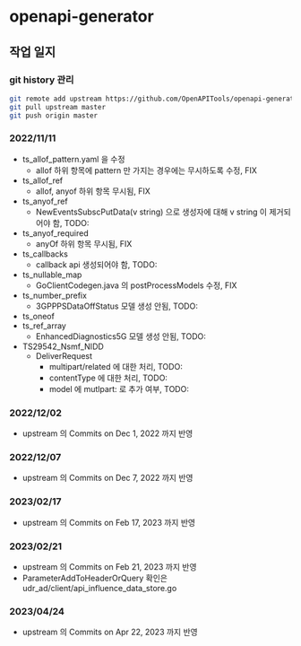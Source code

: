 # openapi-generator
## 작업 일지

### git history 관리

```sh
git remote add upstream https://github.com/OpenAPITools/openapi-generator
git pull upstream master
git push origin master
```

### 2022/11/11

- ts_allof_pattern.yaml 을 수정
  - allof 하위 항목에 pattern 만 가지는 경우에는 무시하도록 수정, FIX
- ts_allof_ref
  - allof, anyof 하위 항목 무시됨, FIX
- ts_anyof_ref
  - NewEventsSubscPutData(v string) 으로 생성자에 대해 v string 이 제거되어야 함, TODO:
- ts_anyof_required
  - anyOf 하위 항목 무시됨, FIX
- ts_callbacks
  - callback api 생성되어야 함, TODO:
- ts_nullable_map
  - GoClientCodegen.java 의 postProcessModels 수정, FIX
- ts_number_prefix
  - 3GPPPSDataOffStatus 모델 생성 안됨, TODO:
- ts_oneof
- ts_ref_array
  - EnhancedDiagnostics5G 모델 생성 안됨, TODO:
- TS29542_Nsmf_NIDD
  - DeliverRequest 
    - multipart/related 에 대한 처리, TODO:
    - contentType 에 대한 처리, TODO:
    - model 에 mutlpart: 로 추가 여부, TODO:

### 2022/12/02

- upstream 의 Commits on Dec 1, 2022 까지 반영

### 2022/12/07

- upstream 의 Commits on Dec 7, 2022 까지 반영

### 2023/02/17

- upstream 의 Commits on Feb 17, 2023 까지 반영

### 2023/02/21

- upstream 의 Commits on Feb 21, 2023 까지 반영
- ParameterAddToHeaderOrQuery 확인은 udr_ad/client/api_influence_data_store.go

### 2023/04/24

- upstream 의 Commits on Apr 22, 2023 까지 반영

